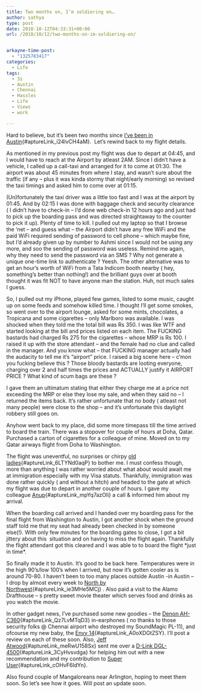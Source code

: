 ```yaml
---
title: Two months on, I’m soldiering on…
author: sathya
type: post
date: 2010-10-12T04:33:31+00:00
url: /2010/10/12/two-months-on-im-soldiering-on/


arkayne-time-post:
  - "1325783417"
categories:
  - Life
tags:
  - 3i
  - Austin
  - Chennai
  - Hassles
  - Life
  - Views
  - work

---
```

Hard to believe, but it&#8217;s been two months since [I&#8217;ve been in Austin][1]{#aptureLink_i24lvCH4aM}.  Let&#8217;s rewind back to my flight details.

As mentioned in my previous post my flight was due to depart at 04:45, and I would have to reach at the Airport by atleast 2AM. Since I didn&#8217;t have a vehicle, I called up a call-taxi and arranged for it to come at 01:30. The airport was about 45 minutes from where I stay, and wasn&#8217;t sure about the traffic (if any &#8211; plus it was kinda stormy that night/early morning) so revised the taxi timings and asked him to come over at 01:15.

<!--more-->

(Un)fortunately the taxi driver was a little too fast and I was at the airport by 01:45. And by 02:15 I was done with baggage check and security clearance ( I didn&#8217;t have to check-in &#8211; I&#8217;d done web check-in 12 hours ago and just had to pick up the boarding pass and was directed straightaway to the counter to pick it up). Plenty of time to kill. I pulled out my laptop so that I browse the &#8216;net &#8211; and guess what &#8211; the Airport didn&#8217;t have any free WiFi and the paid WiFi required sending of password to cell phone &#8211; which maybe fine, but I&#8217;d already given up by number to Ashmi since I would not be using any more, and soo the sending of password was useless. Remind me again, why they need to send the password via an SMS ? Why not generate a unique one-time link to authenticate ? Yeesh. The other alternative was to get an hour&#8217;s worth of WiFi from a Tata Indicom booth nearby ( hey, something&#8217;s better than nothing!) and the brilliant guys over at booth thought it was fit NOT to have anyone man the station. Huh, not much sales I guess.

So, I pulled out my iPhone, played few games, listed to some music, caught up on some feeds and somehow killed time. I thought I&#8217;ll get some smokes, so went over to the airport lounge, asked for some mints, chocolates, a Tropicana and some cigarettes &#8211; only Marlboro was available. I was shocked when they told me the total bill was Rs 350. I was like WTF and started looking at the bill and prices listed on each item. The FUCKING bastards had charged Rs 275 for the cigarettes &#8211; whose MRP is Rs 100. I raised it up with the store attendant &#8211; and the female had no clue and called in the manager. And you know what &#8211; that FUCKING manager actually had the audacity to tell me it&#8217;s &#8220;airport&#8221; price. I raised a big scene here &#8211; c&#8217;mon you fucking believe this ? Those bloody bastards are looting everyone, charging over 2 and half times the prices and ACTUALLY justify it AIRPORT PRICE ? What kind of scum bags are these ?

I gave them an ultimatum stating that either they charge me at a price not exceeding the MRP or else they lose my sale, and when they said no &#8211; I returned the items back. It&#8217;s rather unfortunate that no body ( atleast not many people) were close to the shop &#8211; and it&#8217;s unfortunate this daylight robbery still goes on.

Anyhow went back to my place, did some more timepass till the time arrived to board the train. There was a stopover for couple of hours at Doha, Qatar. Purchased a carton of cigarettes for a colleague of mine. Moved on to my Qatar airways flight from Doha to Washington.

The flight was uneventful, no surprises or chirpy [old ladies][2]{#aptureLink_6LTYNd0aqP} to bother me. I must confess though, more than anything I was rather worried about what about would await me at immigration especially with my Visa statuts. Thankfully, immigration was done rather quickly ( and without a hitch) and headed to the gate at which my flight was due to depart in another couple of hours. I gave my colleague [Anup][3]{#aptureLink_mpYq7azOli} a call & informed him about my arrival.

When the boarding call arrived and I handed over my boarding pass for the final flight from Washington to Austin, I got another shock when the ground staff told me that my seat had already been checked in by someone else(!). With only few minutes for the boarding gates to close, I got a bit jittery about this  situation and on having to miss the flight again. Thankfully the flight attendant got this cleared and I was able to to board the flight \*just in time\*.

So finally made it to Austin. It&#8217;s good to be back here. Temperatures were in the high 90&#8217;s/low 100&#8217;s when I arrived, but now it&#8217;s gotten cooler as is around 70-80. I haven&#8217;t been to too many places outside Austin -in Austin &#8211; I drop by almost every week to [North by Northwest][4]{#aptureLink_ie3MHe5MCj} . Also paid a visit to the Alamo Drafthouse &#8211; s pretty sweet movie theater which serves food and drinks as you watch the movie.

In other gadget news, I&#8217;ve purchased some new goodies &#8211; the [Denon AH-C360][5]{#aptureLink_Qz7LvMTqD3} in-earphones ( no thanks to those security folks @ Chennai airport who destroyed my SoundMagic PL-11), and ofcourse my new baby, the [Envy 14][6]{#aptureLink_A0oXDGtZSY}. I&#8217;ll post a review on each of these soon. Also, [Jeff Atwood][7]{#aptureLink_meRwU158Sx} sent me over a [D-Link DGL-4500][8]{#aptureLink_3CyHvsvdga} for helping him out with a new recommendation and my contribution to [Super User][9]{#aptureLink_cOHvF6ldYn}.

Also found couple of Mangaloreans near Arlington, hoping to meet them soon. So let&#8217;s see how it goes. Will post an update soon.

 [1]: https://sathyabh.at/2010/08/08/heading-back-to-austin/
 [2]: https://sathyabh.at/2008/11/22/experience-of-a-lifetime-the-mumbai-austin-flight/
 [3]: https://www.anuppimpalkhare.com/
 [4]: https://sathyabh.at/2008/12/21/a-visit-to-north-by-northwest/
 [5]: https://post.sathyabh.at/my-new-denon-ah-c360-is-here
 [6]: https://www.flickr.com/photos/sathyabhat/tags/envy/
 [7]: https://codinghorror.com
 [8]: https://post.sathyabh.at/yaaaay-the-d-link-dgl-4500-sent-by-codinghorr
 [9]: https://superuser.com/users/4377/sathya
